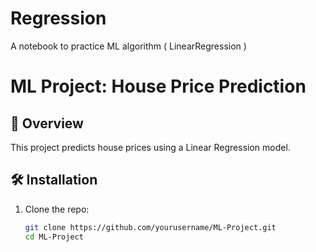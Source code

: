 # Regression
A notebook to practice ML algorithm ( LinearRegression )

# ML Project: House Price Prediction

## 📌 Overview
This project predicts house prices using a Linear Regression model.

## 🛠 Installation
1. Clone the repo:
   ```bash
   git clone https://github.com/yourusername/ML-Project.git
   cd ML-Project

